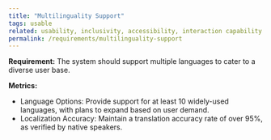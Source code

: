 ```yaml
---
title: "Multilinguality Support"
tags: usable
related: usability, inclusivity, accessibility, interaction capability
permalink: /requirements/multilinguality-support
---
```


<div class="quality-requirement" markdown="1">

**Requirement:**  The system should support multiple languages to cater to a diverse user base.


**Metrics:**

* Language Options: Provide support for at least 10 widely-used languages, with plans to expand based on user demand.
* Localization Accuracy: Maintain a translation accuracy rate of over 95%, as verified by native speakers.

</div><br>



